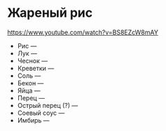 # Жареный рис

https://www.youtube.com/watch?v=BS8EZcW8mAY

* Рис —
* Лук —
* Чеснок —
* Креветки —
* Соль —
* Бекон —
* Яйца —
* Перец —
* Острый перец (?) —
* Соевый соус —
* Имбирь —
